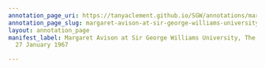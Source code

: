 ```yaml
---
annotation_page_uri: https://tanyaclement.github.io/SGW/annotations/margaret-avison-at-sir-george-williams-university-the-poetry-series-27-january-1967-canvas-1-audience-member-1.json
annotation_page_slug: margaret-avison-at-sir-george-williams-university-the-poetry-series-27-january-1967-canvas-1-audience-member-1
layout: annotation_page
manifest_label: Margaret Avison at Sir George Williams University, The Poetry Series,
  27 January 1967

---
```

